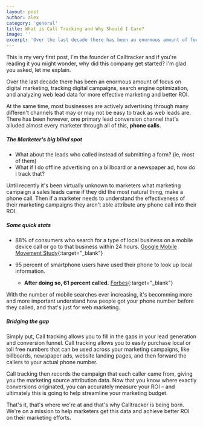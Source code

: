 ```yaml
---
layout: post
author: alex
category: 'general'
title: What is Call Tracking and Why Should I Care?
image: ''
excerpt: 'Over the last decade there has been an enormous amount of focus on digital marketing, tracking digital campaigns, search engine optimization, and analyzing web lead data for more effective marketing and better ROI.'
---
```

This is my very first post, I'm the founder of Calltracker and if you're reading it you might wonder, why did this company get started? I'm glad you asked, let me explain.

Over the last decade there has been an enormous amount of focus on digital marketing, tracking digital campaigns, search engine optimization, and analyzing web lead data for more effective marketing and better ROI. 

At the same time, most businesses are actively advertising through many differen't channels that may or may not be easy to track as web leads are. There has been however, one primary lead conversion channel that's alluded almost every marketer through all of this, **phone calls**.

##### The Marketer's big blind spot

 * What about the leads who called instead of submitting a form? (ie, most of them)
 * What if I do offline advertising on a billboard or a newspaper ad, how do I track that?

Until recently it's been virtually unknown to marketers what marketing campaign a sales leads came if they did the most natural thing, make a phone call. Then if a marketer needs to understand the effectiveness of their marketing campaigns they aren't able attribute any phone call into their ROI.

##### Some quick stats

* 88% of consumers who search for a type of local business on a mobile device call or go to that business within 24 hours. [Google Mobile Movement Study](http://googlemobileads.blogspot.com/2011/04/smartphone-user-study-shows-mobile.html){:target="_blank"}

 * 95 percent of smartphone users have used their phone to look up local information. 
   * **After doing so, 61 percent called.** [Forbes](http://www.forbes.com/sites/cherylsnappconner/2013/11/12/fifty-essential-mobile-marketing-facts/){:target="_blank"}

With the number of mobile searches ever increasing, it's becomming more and more important understand how people got your phone number before they called, and that's just for web marketing.

##### Bridging the gap

Simply put, Call tracking allows you to fill in the gaps in your lead generation and conversion funnel. Call tracking allows you to easily purchase local or toll free numbers that can be used across your marketing campaigns, like billboards, newspaper ads, website landing pages, and then forward the callers to your actual phone number. 

Call tracking then records the campaign that each caller came from, giving you the marketing source attribution data. Now that you know where exactly conversions originated, you can accurately measure your ROI – and ultimately this is going to help streamline your marketing budget. 

That's it, that's where we're at and that's why Calltracker is being born. We're on a mission to help marketers get this data and achieve better ROI on their marketing efforts.